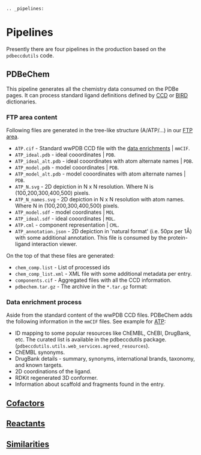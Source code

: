 ```eval_rst
.. _pipelines:
```

# Pipelines

Presently there are four pipelines in the production based on the `pdbeccdutils` code.

## PDBeChem

This pipeline generates all the chemistry data consumed on the PDBe pages. It can process standard ligand definitions defined by [CCD](http://www.wwpdb.org/data/ccd) or [BIRD](https://www.wwpdb.org/data/bird) dictionaries.

### FTP area content

Following files are generated in the tree-like structure (A/ATP/...) in our [FTP area](http://ftp.ebi.ac.uk/pub/databases/msd/pdbechem_v2/).

* `ATP.cif` - Standard wwPDB CCD file with the [data enrichments](#data-enrichment-process) | `mmCIF`.
* `ATP_ideal.pdb` - ideal cooordinates | `PDB`.
* `ATP_ideal_alt.pdb` - ideal cooordinates with atom alternate names | `PDB`.
* `ATP_model.pdb` - model cooordinates | `PDB`.
* `ATP_model_alt.pdb` - model cooordinates with atom alternate names | `PDB`.
* `ATP_N.svg` - 2D depiction in N x N resolution. Where N is (100,200,300,400,500) pixels.
* `ATP_N_names.svg` - 2D depiction in N x N resolution with atom names. Where N in (100,200,300,400,500) pixels.
* `ATP_model.sdf` - model coordinates | `MOL`
* `ATP_ideal.sdf` - ideal cooordinates | `MOL`.
* `ATP.cml` - component representation | `CML`.
* `ATP_annotation.json` - 2D depiction in 'natural format' (i.e. 50px per 1Å) with some additional annotation. This file is consumed by the protein-ligand interaction viewer.

On the top of that these files are generated:

* `chem_comp.list` - List of processed ids
* `chem_comp_list.xml` - XML file with some additional metadata per entry.
* `components.cif` - Aggregated files with all the CCD information.
* `pdbechem.tar.gz` - The archive in the `*.tar.gz` format:


### Data enrichment process

Aside from the standard content of the wwPDB CCD files. PDBeChem adds the following information in the `mmCIF` files. See example for [ATP](http://ftp.ebi.ac.uk/pub/databases/msd/pdbechem_v2/A/ATP/ATP.cif):

* ID mapping to some popular resources like ChEMBL, ChEBI, DrugBank, etc. The curated list is available in the pdbeccdutils package.(`pdbeccdutils.utils.web_services.agreed_resources`).
* ChEMBL synonyms.
* DrugBank details - summary, synonyms, international brands, taxonomy, and known targets.
* 2D coordinations of the ligand.
* RDKit regenerated 3D conformer.
* Information about scaffold and fragments found in the entry.


## [Cofactors](https://pdbe.gitdocs.ebi.ac.uk/release/relic/documentation/cofactors.html)


## [Reactants](https://pdbe.gitdocs.ebi.ac.uk/release/relic/documentation/reactants.html)

## [Similarities](https://pdbe.gitdocs.ebi.ac.uk/release/relic/documentation/similarities.html)
